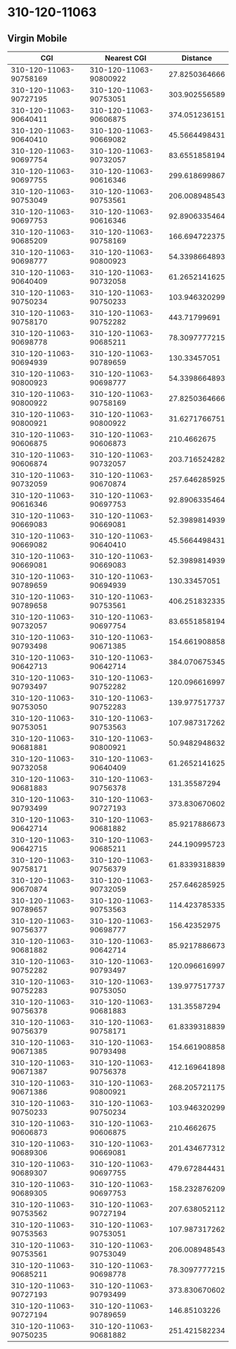 # 310-120-11063
## Virgin Mobile


| CGI | Nearest CGI | Distance |
|-----|-------------|----------|
| 310-120-11063-90758169 | 310-120-11063-90800922 | 27.8250364666 |
| 310-120-11063-90727195 | 310-120-11063-90753051 | 303.902556589 |
| 310-120-11063-90640411 | 310-120-11063-90606875 | 374.051236151 |
| 310-120-11063-90640410 | 310-120-11063-90669082 | 45.5664498431 |
| 310-120-11063-90697754 | 310-120-11063-90732057 | 83.6551858194 |
| 310-120-11063-90697755 | 310-120-11063-90616346 | 299.618699867 |
| 310-120-11063-90753049 | 310-120-11063-90753561 | 206.008948543 |
| 310-120-11063-90697753 | 310-120-11063-90616346 | 92.8906335464 |
| 310-120-11063-90685209 | 310-120-11063-90758169 | 166.694722375 |
| 310-120-11063-90698777 | 310-120-11063-90800923 | 54.3398664893 |
| 310-120-11063-90640409 | 310-120-11063-90732058 | 61.2652141625 |
| 310-120-11063-90750234 | 310-120-11063-90750233 | 103.946320299 |
| 310-120-11063-90758170 | 310-120-11063-90752282 | 443.71799691 |
| 310-120-11063-90698778 | 310-120-11063-90685211 | 78.3097777215 |
| 310-120-11063-90694939 | 310-120-11063-90789659 | 130.33457051 |
| 310-120-11063-90800923 | 310-120-11063-90698777 | 54.3398664893 |
| 310-120-11063-90800922 | 310-120-11063-90758169 | 27.8250364666 |
| 310-120-11063-90800921 | 310-120-11063-90800922 | 31.6271766751 |
| 310-120-11063-90606875 | 310-120-11063-90606873 | 210.4662675 |
| 310-120-11063-90606874 | 310-120-11063-90732057 | 203.716524282 |
| 310-120-11063-90732059 | 310-120-11063-90670874 | 257.646285925 |
| 310-120-11063-90616346 | 310-120-11063-90697753 | 92.8906335464 |
| 310-120-11063-90669083 | 310-120-11063-90669081 | 52.3989814939 |
| 310-120-11063-90669082 | 310-120-11063-90640410 | 45.5664498431 |
| 310-120-11063-90669081 | 310-120-11063-90669083 | 52.3989814939 |
| 310-120-11063-90789659 | 310-120-11063-90694939 | 130.33457051 |
| 310-120-11063-90789658 | 310-120-11063-90753561 | 406.251832335 |
| 310-120-11063-90732057 | 310-120-11063-90697754 | 83.6551858194 |
| 310-120-11063-90793498 | 310-120-11063-90671385 | 154.661908858 |
| 310-120-11063-90642713 | 310-120-11063-90642714 | 384.070675345 |
| 310-120-11063-90793497 | 310-120-11063-90752282 | 120.096616997 |
| 310-120-11063-90753050 | 310-120-11063-90752283 | 139.977517737 |
| 310-120-11063-90753051 | 310-120-11063-90753563 | 107.987317262 |
| 310-120-11063-90681881 | 310-120-11063-90800921 | 50.9482948632 |
| 310-120-11063-90732058 | 310-120-11063-90640409 | 61.2652141625 |
| 310-120-11063-90681883 | 310-120-11063-90756378 | 131.35587294 |
| 310-120-11063-90793499 | 310-120-11063-90727193 | 373.830670602 |
| 310-120-11063-90642714 | 310-120-11063-90681882 | 85.9217886673 |
| 310-120-11063-90642715 | 310-120-11063-90685211 | 244.190995723 |
| 310-120-11063-90758171 | 310-120-11063-90756379 | 61.8339318839 |
| 310-120-11063-90670874 | 310-120-11063-90732059 | 257.646285925 |
| 310-120-11063-90789657 | 310-120-11063-90753563 | 114.423785335 |
| 310-120-11063-90756377 | 310-120-11063-90698777 | 156.42352975 |
| 310-120-11063-90681882 | 310-120-11063-90642714 | 85.9217886673 |
| 310-120-11063-90752282 | 310-120-11063-90793497 | 120.096616997 |
| 310-120-11063-90752283 | 310-120-11063-90753050 | 139.977517737 |
| 310-120-11063-90756378 | 310-120-11063-90681883 | 131.35587294 |
| 310-120-11063-90756379 | 310-120-11063-90758171 | 61.8339318839 |
| 310-120-11063-90671385 | 310-120-11063-90793498 | 154.661908858 |
| 310-120-11063-90671387 | 310-120-11063-90756378 | 412.169641898 |
| 310-120-11063-90671386 | 310-120-11063-90800921 | 268.205721175 |
| 310-120-11063-90750233 | 310-120-11063-90750234 | 103.946320299 |
| 310-120-11063-90606873 | 310-120-11063-90606875 | 210.4662675 |
| 310-120-11063-90689306 | 310-120-11063-90669081 | 201.434677312 |
| 310-120-11063-90689307 | 310-120-11063-90697755 | 479.672844431 |
| 310-120-11063-90689305 | 310-120-11063-90697753 | 158.232876209 |
| 310-120-11063-90753562 | 310-120-11063-90727194 | 207.638052112 |
| 310-120-11063-90753563 | 310-120-11063-90753051 | 107.987317262 |
| 310-120-11063-90753561 | 310-120-11063-90753049 | 206.008948543 |
| 310-120-11063-90685211 | 310-120-11063-90698778 | 78.3097777215 |
| 310-120-11063-90727193 | 310-120-11063-90793499 | 373.830670602 |
| 310-120-11063-90727194 | 310-120-11063-90789659 | 146.85103226 |
| 310-120-11063-90750235 | 310-120-11063-90681882 | 251.421582234 |
